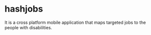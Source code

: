 hashjobs
========

It is a cross platform mobile application that maps targeted jobs to the people with disabilities.
